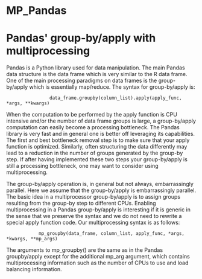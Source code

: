 MP_Pandas
=========

Pandas' group-by/apply with multiprocessing
===========================================

Pandas is a Python library used for data manipulation.  The main Pandas data structure is the data frame which is very similar to the R data frame. One of the main processing paradigms on data frames is the group-by/apply which is essentially map/reduce. The syntax for group-by/apply is:

                    data_frame.groupby(column_list).apply(apply_func, *args, **kwargs)

When the computation to be performed by the apply function is CPU intensive and/or the number of data frame groups is large, a group-by/apply computation can easily become a processing bottleneck. 
The Pandas library is very fast and in general one is better off leveraging its capabilities. The first and best bottleneck removal step is to make sure that your apply function is optimized. Similarly, often structuring the data differently may lead to a reduction in the number of groups generated by the group-by step. If after having implemented these two steps your group-by/apply is still a processing bottleneck, one may want to consider using multiprocessing.

The group-by/apply operation is, in general but not always, embarrassingly parallel. Here we assume that the group-by/apply is embarrassingly parallel.
The basic idea in a multiprocessor group-by/apply is to assign groups resulting from the group-by step to different CPUs. Enabling multiprocessing in a Pandas group-by/apply is interesting if it is generic in the sense that we preserve the syntax and we do not need to rewrite a special apply function code. Our multiprocessing syntax is as follows:

                mp_groupby(data_frame, column_list, apply_func, *args, *kwargs, **mp_args)

The arguments to mp_groupby() are the same as in the Pandas groupby/apply except for the additional mp_arg argument, which contains multiprocessing information such as the number of CPUs to use and load balancing information.
